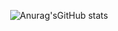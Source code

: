 <div id="title" align=center>
  
![Anurag'sGitHub stats](https://github-readme-stats.vercel.app/api?username=NeetheCheeBao&show_icons=true&theme=radical)

